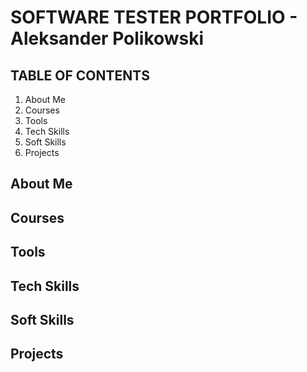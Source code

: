 # SOFTWARE TESTER PORTFOLIO - Aleksander Polikowski

## TABLE OF CONTENTS

 1. About Me
 2. Courses
 3. Tools
 4. Tech Skills
 5. Soft Skills
 6. Projects

## About Me



## Courses



## Tools


## Tech Skills



## Soft Skills


## Projects
